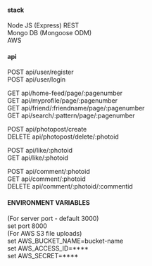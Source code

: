 <h4>stack</h4>
Node JS (Express) REST <br/>
Mongo DB (Mongoose ODM) <br/>
AWS <br/>

<h4>api</h4>
POST    api/user/register  <br/>
POST    api/user/login  <br/>

GET     api/home-feed/page/:pagenumber <br/>
GET     api/myprofile/page/:pagenumber <br/>
GET     api/friend/:friendname/page/:pagenumber <br/>
GET     api/search/:pattern/page/:pagenumber <br/>

POST    api/photopost/create <br/>
DELETE  api/photopost/delete/:photoid  <br/>

POST    api/like/:photoid  <br/>
GET     api/like/:photoid  <br/>

POST    api/comment/:photoid  <br/>
GET     api/comment/:photoid  <br/>
DELETE  api/comment/:photoid/:commentid  <br/>


<h4>ENVIRONMENT VARIABLES</h4>
(For server port - default 3000) <br/>
    set port 8000 <br/>
(For AWS S3 file uploads) <br/>
    set AWS_BUCKET_NAME=bucket-name <br/>
    set AWS_ACCESS_ID=**** <br/>
    set AWS_SECRET=**** <br/>
